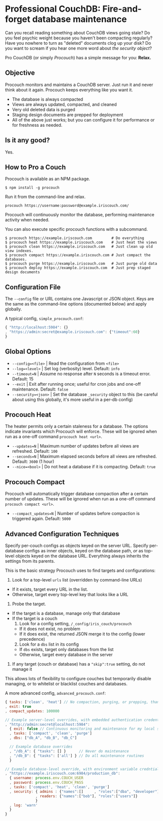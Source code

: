 # Professional CouchDB: Fire-and-forget database maintenance

Can you recall reading something about CouchDB views going stale? Do you feel psychic weight because you haven't been compacting regularly? Have you nowhere to turn as "deleted" documents clog up your disk? Do you want to scream if you hear one more word about *the security object*?

Pro CouchDB (or simply *Procouch*) has a simple message for you: **Relax.**

## Objective

Procouch monitors and maintains a CouchDB server. Just run it and never think about it again. Procouch keeps everything like you want it.

* The database is always compacted
* Views are always updated, compacted, and cleaned
* Very old deleted data is purged
* Staging design documents are prepped for deployment
* All of the above just works; but you can configure it for performance or for freshness as needed.

## Is it any good?

Yes.

## How to Pro a Couch

Procouch is available as an NPM package.

    $ npm install -g procouch

Run it from the command-line and relax.

    procouch https://username:password@example.iriscouch.com/

Procouch will continuously monitor the database, performing maintenance activity when needed.

You can also execute specific procouch functions with a subcommand.

    $ procouch https://example.iriscouch.com         # Do everything
    $ procouch heat https://example.iriscouch.com    # Just heat the views
    $ procouch clean https://example.iriscouch.com   # Just clean up old view indexes.
    $ procouch compact https://example.iriscouch.com # Just compact the databases.
    $ procouch purge https://example.iriscouch.com   # Just purge old data
    $ procouch deploy https://example.iriscouch.com  # Just prep staged design documents

## Configuration File

The `--config` file or URL contains one Javascript or JSON object. Keys are the same as the command-line options (documented below) and apply globally.

A typical config, `simple_procouch.conf`:

```javascript
{ "http://localhost:5984": {}
, "https://admin:secret@example.iriscouch.com": {"timeout":60}
}
```

## Global Options

* `--config=<file>` | Read the configuration from `<file>`
* `--log=<level>` | Set log (verbosity) level. Default: `info`
* `--timeout=N` | Assume no response after `N` seconds is a timeout error. Default: 15
* `--exit` | Exit after running once; useful for cron jobs and one-off maintenance. Default: `false`
* `--security=<json>` | Set the database `_security` object to this (be careful about using this globally, it's more useful in a per-db config)

## Procouch Heat

The heater permits only a certain staleness for a database. The options indicate invariants which Procouch will enforce. These will be ignored when run as a one-off command `procouch heat <url>`.

* `--updates=N` | Maximum number of updates before all views are refreshed. Default: `100`
* `--seconds=N` | Maximum elapsed seconds before all views are refreshed. Default: `3600` (1 hour)
* `--nice=<bool>` | Do not heat a database if it is compacting. Default: `true`

## Procouch Compact

Procouch will automatically trigger database compaction after a certain number of updates. These will be ignored when run as a one-off command `procouch compact <url>`.

* `--compact_updates=N` | Number of updates before compaction is triggered again. Default: `5000`

## Advanced Configuration Techniques

Specify per-couch configs as objects keyed on the server URL. Specify per-database configs as inner objects, keyed on the database path, *or* as top-level objects keyed on the database URL. Everything always inherits the settings from its parents.

This is the basic strategy Procouch uses to find targets and configurations:

1. Look for a top-level `urls` list (overridden by command-line URLs)
  * If it exists, target every URL in the list.
  * Otherwise, target every top-level key that looks like a URL
1. Probe the target.
  * If the target is a database, manage only that database
  * If the target is a couch
    1. Look for a config setting, `/_config/iris_couch/procouch`
      * If it does not exist, no problem
      * If it does exist, the returned JSON merge it to the config (lower precedence)
    2. Look for a `dbs` list in its config
      * If `dbs` exists, target only databases from the list
      * Otherwise, target every database in the server
1. If any target (couch or database) has a `"skip":true` setting, do not manage it

This allows lots of flexibility to configure couches but temporarily disable managing, or to whitelist or blacklist couches and databases.

A more advanced config, `advanced_procouch.conf`:

```javascript
{ tasks: ['clean', 'heat'] // No compaction, purging, or prepping, thank you.
, exit: true
, compact_updates: 100000

// Example server-level overrides, with embedded authentication credentials
, "http://admin:secret@localhost:5984":
  { exit: false // Continuous monitoring and maintenance for my local server.
  , tasks: ['compact', 'clean', 'purge']
  , dbs: ["db_A", "db_B", "db_C"]

  // Example database overrides
  , "/db_A": { "tasks": [] }      // Never do maintenance
  , "/db_B": { "tasks": ['all'] } // Do all maintenance routines
  }

// Example database-level override, with environment variable credntials
, "https://example.iriscouch.com:6984/production_db":
  { username: process.env.COUCH_USER
  , password: process.env.COUCH_PASS
  , tasks: ['compact', 'heat', 'clean', 'purge']
  , security: { admins : {"names":[]     , "roles":["dba", "developer"]}
              , readers: {"names":["bob"], "roles":["users"]}
              }
  , log: 'warn'
  }
}
```

